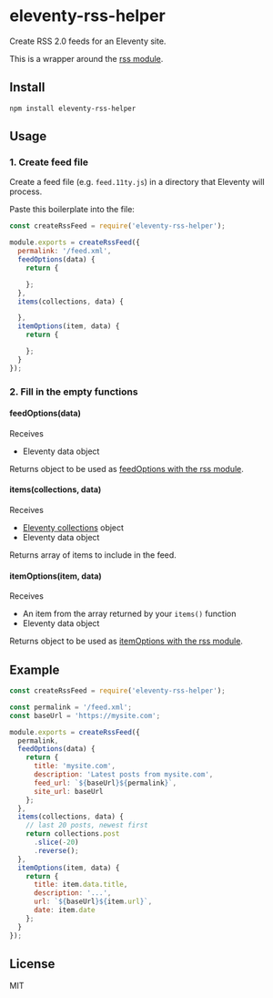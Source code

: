 # eleventy-rss-helper

Create RSS 2.0 feeds for an Eleventy site.

This is a wrapper around the [rss module](https://github.com/dylang/node-rss).

## Install

`npm install eleventy-rss-helper`

## Usage

### 1. Create feed file

Create a feed file (e.g. `feed.11ty.js`) in a directory that Eleventy will process.

Paste this boilerplate into the file:

```js
const createRssFeed = require('eleventy-rss-helper');

module.exports = createRssFeed({
  permalink: '/feed.xml',
  feedOptions(data) {
    return {

    };
  },
  items(collections, data) {

  },
  itemOptions(item, data) {
    return {

    };
  }
});
```

### 2. Fill in the empty functions

#### feedOptions(data)

Receives

- Eleventy data object

Returns object to be used as [feedOptions with the rss module](https://github.com/dylang/node-rss#feedoptions).

#### items(collections, data)

Receives

- [Eleventy collections](https://www.11ty.io/docs/collections/) object
- Eleventy data object

Returns array of items to include in the feed.

#### itemOptions(item, data)

Receives

- An item from the array returned by your `items()` function
- Eleventy data object

Returns object to be used as [itemOptions with the rss module](https://github.com/dylang/node-rss#itemoptions).

## Example

```js
const createRssFeed = require('eleventy-rss-helper');

const permalink = '/feed.xml';
const baseUrl = 'https://mysite.com';

module.exports = createRssFeed({
  permalink,
  feedOptions(data) {
    return {
      title: 'mysite.com',
      description: 'Latest posts from mysite.com',
      feed_url: `${baseUrl}${permalink}`,
      site_url: baseUrl
    };
  },
  items(collections, data) {
    // last 20 posts, newest first
    return collections.post
      .slice(-20)
      .reverse();
  },
  itemOptions(item, data) {
    return {
      title: item.data.title,
      description: '...',
      url: `${baseUrl}${item.url}`,
      date: item.date
    };
  }
});

```

## License

MIT
